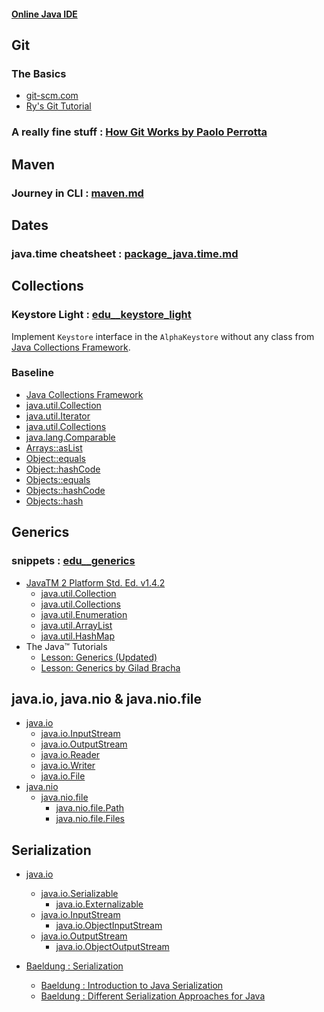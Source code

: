 #### [Online Java IDE](https://app.coderpad.io/sandbox)

## Git
### The Basics
- [git-scm.com](https://git-scm.com/)
- [Ry's Git Tutorial](https://johnmathews.is/blog/rys-git-tutorial)

### A really fine stuff : [How Git Works by Paolo Perrotta](https://app.pluralsight.com/course-player?clipId=0e31d18b-7060-47e3-b053-e1f7e947973c)

## Maven
### Journey in CLI : [maven.md](https://github.com/andras-nix/edu/blob/main/maven.md)

## Dates
### java.time cheatsheet : [package_java.time.md](https://github.com/andras-nix/edu/blob/main/package_java.time.md)

## Collections
### Keystore Light : [edu__keystore_light](https://github.com/andras-nix/edu__keystore_light)

Implement `Keystore` interface in the `AlphaKeystore` without any class from [Java Collections Framework](https://docs.oracle.com/en/java/javase/11/docs/api/java.base/java/util/doc-files/coll-index.html).

### Baseline
- [Java Collections Framework](https://docs.oracle.com/en/java/javase/11/docs/api/java.base/java/util/doc-files/coll-index.html)
- [java.util.Collection](https://docs.oracle.com/en/java/javase/11/docs/api/java.base/java/util/Collection.html)
- [java.util.Iterator](https://docs.oracle.com/en/java/javase/11/docs/api/java.base/java/util/Iterator.html)
- [java.util.Collections](https://docs.oracle.com/en/java/javase/11/docs/api/java.base/java/util/Collections.html)
- [java.lang.Comparable](https://docs.oracle.com/en/java/javase/11/docs/api/java.base/java/lang/Comparable.html)
- [Arrays::asList](https://docs.oracle.com/en/java/javase/11/docs/api/java.base/java/util/Arrays.html#asList(T...))
- [Object::equals](https://docs.oracle.com/en/java/javase/11/docs/api/java.base/java/lang/Object.html#equals(java.lang.Object))
- [Object::hashCode](https://docs.oracle.com/en/java/javase/11/docs/api/java.base/java/lang/Object.html#hashCode())
- [Objects::equals](https://docs.oracle.com/en/java/javase/11/docs/api/java.base/java/util/Objects.html#equals(java.lang.Object,java.lang.Object))
- [Objects::hashCode](https://docs.oracle.com/en/java/javase/11/docs/api/java.base/java/util/Objects.html#hashCode(java.lang.Object))
- [Objects::hash](https://docs.oracle.com/en/java/javase/11/docs/api/java.base/java/util/Objects.html#hash(java.lang.Object...))

## Generics
### snippets : [edu__generics](https://github.com/andras-nix/edu__generics)

- [JavaTM 2 Platform Std. Ed. v1.4.2](https://web.archive.org/web/20030602190416/http://java.sun.com/j2se/1.4.2/docs/api/index.html)
  - [java.util.Collection](https://web.archive.org/web/20030405070809fw_/http://java.sun.com/j2se/1.4.2/docs/api/java/util/Collection.html)
  - [java.util.Collections](https://web.archive.org/web/20030405070809fw_/http://java.sun.com/j2se/1.4.2/docs/api/java/util/Collections.html)
  - [java.util.Enumeration](https://web.archive.org/web/20030405070809fw_/http://java.sun.com/j2se/1.4.2/docs/api/java/util/Enumeration.html)
  - [java.util.ArrayList](https://web.archive.org/web/20030405070809fw_/http://java.sun.com/j2se/1.4.2/docs/api/java/util/ArrayList.html)
  - [java.util.HashMap](https://web.archive.org/web/20030405070809fw_/http://java.sun.com/j2se/1.4.2/docs/api/java/util/HashMap.html) 
- The Java™ Tutorials
  - [Lesson: Generics (Updated)](https://docs.oracle.com/javase/tutorial/java/generics/index.html)
  - [Lesson: Generics by Gilad Bracha](https://docs.oracle.com/javase/tutorial/extra/generics/index.html)

## java.io, java.nio & java.nio.file
- [java.io](https://docs.oracle.com/en/java/javase/11/docs/api/java.base/java/io/package-summary.html)
  - [java.io.InputStream](https://docs.oracle.com/en/java/javase/11/docs/api/java.base/java/io/InputStream.html)
  - [java.io.OutputStream](https://docs.oracle.com/en/java/javase/11/docs/api/java.base/java/io/OutputStream.html)
  - [java.io.Reader](https://docs.oracle.com/en/java/javase/11/docs/api/java.base/java/io/Reader.html)
  - [java.io.Writer](https://docs.oracle.com/en/java/javase/11/docs/api/java.base/java/io/Writer.html)
  - [java.io.File](https://docs.oracle.com/en/java/javase/11/docs/api/java.base/java/io/File.html)
- [java.nio](https://docs.oracle.com/en/java/javase/11/docs/api/java.base/java/nio/package-summary.html)
  - [java.nio.file](https://docs.oracle.com/en/java/javase/11/docs/api/java.base/java/nio/file/package-summary.html)
    - [java.nio.file.Path](https://docs.oracle.com/en/java/javase/11/docs/api/java.base/java/io/File.html)
    - [java.nio.file.Files](https://docs.oracle.com/en/java/javase/11/docs/api/java.base/java/nio/file/Files.html)

## Serialization
- [java.io](https://docs.oracle.com/en/java/javase/11/docs/api/java.base/java/io/package-summary.html)
  - [java.io.Serializable](https://docs.oracle.com/en/java/javase/11/docs/api/java.base/java/io/Serializable.html)
    - [java.io.Externalizable](https://docs.oracle.com/en/java/javase/11/docs/api/java.base/java/io/Externalizable.html)
  - [java.io.InputStream](https://docs.oracle.com/en/java/javase/11/docs/api/java.base/java/io/InputStream.html)
    - [java.io.ObjectInputStream](https://docs.oracle.com/en/java/javase/11/docs/api/java.base/java/io/ObjectInputStream.html)
  - [java.io.OutputStream](https://docs.oracle.com/en/java/javase/11/docs/api/java.base/java/io/OutputStream.html)
    - [java.io.ObjectOutputStream](https://docs.oracle.com/en/java/javase/11/docs/api/java.base/java/io/ObjectOutputStream.html)

- [Baeldung : Serialization](https://www.baeldung.com/tag/serialization)
  - [Baeldung : Introduction to Java Serialization](https://www.baeldung.com/java-serialization)
  - [Baeldung : Different Serialization Approaches for Java](https://www.baeldung.com/java-serialization-approaches)
